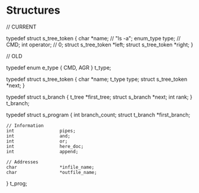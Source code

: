 # Structures

// CURRENT

typedef struct s_tree_token
{
	char		*name; // "ls -a";
	enum_type	type; // CMD;
	int			operator; // 0;
	struct s_tree_token	*left;
	struct s_tree_token	*right;
}

// OLD


typedef enum e_type
{
	CMD,
	AGR
}			t_type;

typedef struct s_tree_token
{
	char			*name;
	t_type			type;
	struct s_tree_token	*next;
}

typedef struct s_branch
{
	t_tree		*first_tree;
	struct s_branch		*next;
	int					rank;
}				t_branch;

typedef struct	s_program
{
	int					branch_count;
	struct t_branch		*first_branch;

	// Information
	int 				pipes;
	int					and;
	int					or;
	int					here_doc;
	int					append;

	// Addresses
	char 				*infile_name;
	char				*outfile_name;
}				t_prog;